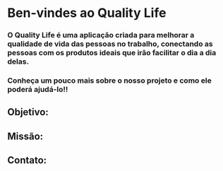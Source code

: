 # Ben-vindes ao Quality Life

### O Quality Life é uma aplicação criada para melhorar a qualidade de vida das pessoas no trabalho, conectando as pessoas com os produtos ideais que irão facilitar o dia a dia delas.
### Conheça um pouco mais sobre o nosso projeto e como ele poderá ajudá-lo!!


## Objetivo:

## Missão: 

## Contato:

